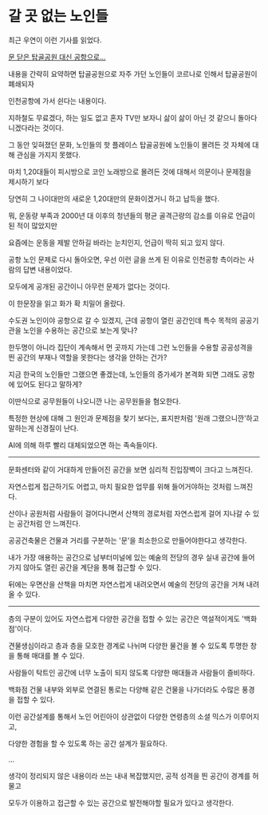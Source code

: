 # 갈 곳 없는 노인들

최근 우연이 이런 기사를 읽었다.

[문 닫은 탑골공원 대신 공항으로...](https://imnews.imbc.com/replay/2021/nwdesk/article/6291754_34936.html)

내용을 간략히 요약하면 탑골공원으로 자주 가던 노인들이 코르나로 인해서 탑골공원이 폐쇄되자

인천공항에 가서 쉰다는 내용이다.

지하철도 무료겠다, 하는 일도 없고 혼자 TV만 보자니 삶이 삶이 아닌 것 같으니 돌아다니겠다라는 것이다.

그 동안 잊혀졌던 문화, 노인들의 핫 플레이스 탑골공원에 노인들이 몰려든 것 자체에 대해 관심을 가지지 못했다.

마치 1,20대들이 피시방으로 코인 노래방으로 몰려든 것에 대해서 의문이나 문제점을 제시하기 보다

당연히 그 나이대만의 새로운 1,20대만의 문화이겠거니 하고 납득을 했다.

뭐, 운동량 부족과 2000년 대 이후의 청년들의 평균 골격근량의 감소를 이유로 언급이 된 적이 많았지만

요즘에는 운동을 제발 안하길 바라는 눈치인지, 언급이 딱히 되고 있지 않다.

공항 노인 문제로 다시 돌아오면, 우선 이런 글을 쓰게 된 이유로 인천공항 측이라는 사람의 답변 내용이었다.

모두에게 공개된 공간이니 아무런 문제가 없다는 것이다.

이 한문장을 읽고 화가 확 치밀어 올랐다.

수도권 노인이야 공항으로 갈 수 있겠지, 근데 공항이 열린 공간인데 특수 목적의 공공기관을 노인을 수용하는 공간으로 보는게 맞나?

한두명이 아니라 집단이 계속해서 먼 곳까지 가는데 그런 노인들을 수용할 공공성격을 띈 공간의 부재나 역할을 못한다는 생각을 안하는 건가?

지금 한국의 노인들만 그랬으면 좋겠는데, 노인들의 증가세가 본격화 되면 그래도 공항에 있어도 된다고 말하게?

이딴식으로 공무원들이 나오니깐 나는 공무원들을 혐오한다.

특정한 현상에 대해 그 원인과 문제점을 찾기 보다는, 표지판처럼 '원래 그랬으니깐'하고 말하는게 신경질이 난다.

AI에 의해 하루 빨리 대체되었으면 하는 족속들이다.

---

문화센터와 같이 거대하게 만들어진 공간을 보면 심리적 진입장벽이 크다고 느껴진다.

자연스럽게 접근하기도 어렵고, 마치 필요한 업무를 위해 들어거야하는 것처럼 느껴진다.

산이나 공원처럼 사람들이 걸어다니면서 산책의 경로처럼 자연스럽게 걸어 지나갈 수 있는 공간처럼 안 느껴진다.

공공건축물은 건물과 거리를 구분하는 '문'을 최소한으로 만들어야한다고 생각한다.

내가 가장 애용하는 공간으로 남부터미널에 있는 예술의 전당의 경우 실내 공간에 들어가지 않아도 열린 공간을 계단을 통해 접근할 수 있다.

뒤에는 우면산을 산책을 마치면 자연스럽게 내려오면서 예술의 전당의 공간을 거쳐 내려올 수 있다.

---

층의 구분이 있어도 자연스럽게 다양한 공간을 접할 수 있는 공간은 역설적이게도 '백화점'이다.

견물생심이라고 층과 층을 모호한 경계로 나뉘며 다양한 물건을 볼 수 있도록 투명한 창을 통해 매대를 볼 수 있다.

사람들이 탁트인 공간에 너무 노출이 되지 않도록 다양한 매대들과 사람들이 즐비하다.

백화점 건물 내부와 외부로 연결된 통로는 다양해 같은 건물을 나가더라도 수많은 풍경을 접할 수 있다.

이런 공간설계를 통해서 노인 어린아이 상관없이 다양한 연령층의 소셜 믹스가 이루어지고,

다양한 경험을 할 수 있도록 하는 공간 설계가 필요하다.

...

생각이 정리되지 않은 내용이라 쓰는 내내 복잡했지만, 공적 성격을 띈 공간이 경계를 허물고

모두가 이용하고 접근할 수 있는 공간으로 발전해야할 필요가 있다고 생각한다.